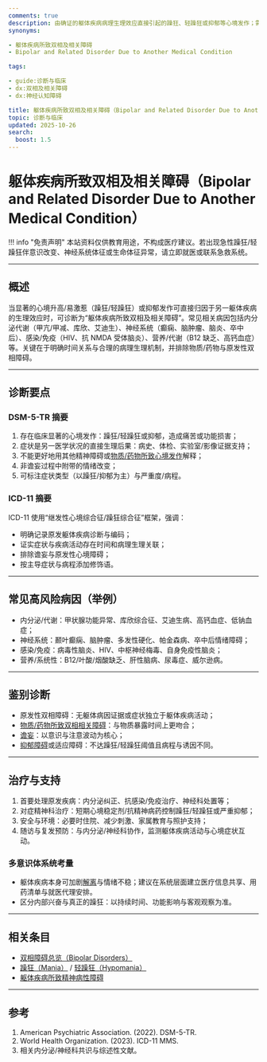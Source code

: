 ```yaml
---
comments: true
description: 由确证的躯体疾病病理生理效应直接引起的躁狂、轻躁狂或抑郁等心境发作；需与躯体疾病活动存在时间与机制关联，优先治疗原发病并进行跨学科管理。
synonyms:

- 躯体疾病所致双相及相关障碍
- Bipolar and Related Disorder Due to Another Medical Condition

tags:

- guide:诊断与临床
- dx:双相及相关障碍
- dx:神经认知障碍

title: 躯体疾病所致双相及相关障碍（Bipolar and Related Disorder Due to Another Medical Condition）
topic: 诊断与临床
updated: 2025-10-26
search:
  boost: 1.5
---
```


# 躯体疾病所致双相及相关障碍（Bipolar and Related Disorder Due to Another Medical Condition）

!!! info "免责声明"
    本站资料仅供教育用途，不构成医疗建议。若出现急性躁狂/轻躁狂伴意识改变、神经系统体征或生命体征异常，请立即就医或联系急救系统。

---

## 概述

当显著的心境升高/易激惹（躁狂/轻躁狂）或抑郁发作可直接归因于另一躯体疾病的生理效应时，可诊断为“躯体疾病所致双相及相关障碍”。常见相关病因包括内分泌代谢（甲亢/甲减、库欣、艾迪生）、神经系统（癫痫、脑肿瘤、脑炎、卒中后）、感染/免疫（HIV、抗 NMDA 受体脑炎）、营养/代谢（B12 缺乏、高钙血症）等。关键在于明确时间关系与合理的病理生理机制，并排除物质/药物与原发性双相障碍。

---

## 诊断要点

### DSM-5-TR 摘要

1. 存在临床显著的心境发作：躁狂/轻躁狂或抑郁，造成痛苦或功能损害；
2. 症状是另一医学状况的直接生理后果：病史、体检、实验室/影像证据支持；
3. 不能更好地用其他精神障碍或[物质/药物所致心境发作](Substance-Medication-Induced-Bipolar-Related-Disorder.md)解释；
4. 非谵妄过程中附带的情绪改变；
5. 可标注症状类型（以躁狂/抑郁为主）与严重度/病程。

### ICD-11 摘要

ICD-11 使用“继发性心境综合征/躁狂综合征”框架，强调：

- 明确记录原发躯体疾病诊断与编码；
- 证实症状与疾病活动存在时间和病理生理关联；
- 排除谵妄与原发性心境障碍；
- 按主导症状与病程添加修饰语。

---

## 常见高风险病因（举例）

- 内分泌/代谢：甲状腺功能异常、库欣综合征、艾迪生病、高钙血症、低钠血症；
- 神经系统：颞叶癫痫、脑肿瘤、多发性硬化、帕金森病、卒中后情绪障碍；
- 感染/免疫：病毒性脑炎、HIV、中枢神经梅毒、自身免疫性脑炎；
- 营养/系统性：B12/叶酸/烟酸缺乏、肝性脑病、尿毒症、威尔逊病。

---

## 鉴别诊断

- 原发性双相障碍：无躯体病因证据或症状独立于躯体疾病活动；
- [物质/药物所致双相相关障碍](Substance-Medication-Induced-Bipolar-Related-Disorder.md)：与物质暴露时间上更吻合；
- [谵妄](Delirium.md)：以意识与注意波动为核心；
- [抑郁障碍](Depressive-Disorders.md)或适应障碍：不达躁狂/轻躁狂阈值且病程与诱因不同。

---

## 治疗与支持

1. 首要处理原发疾病：内分泌纠正、抗感染/免疫治疗、神经科处置等；
2. 对症精神科治疗：短期心境稳定剂/抗精神病药控制躁狂/轻躁狂或严重抑郁；
3. 安全与环境：必要时住院、减少刺激、家属教育与照护支持；
4. 随访与复发预防：与内分泌/神经科协作，监测躯体疾病活动与心境症状互动。

### 多意识体系统考量

- 躯体疾病本身可加剧[解离](Dissociation.md)与情绪不稳；建议在系统层面建立医疗信息共享、用药清单与就医代理安排。
- 区分内部兴奋与真正的躁狂：以持续时间、功能影响与客观观察为准。

---

## 相关条目

- [双相障碍总览（Bipolar Disorders）](Bipolar-Disorders.md)
- [躁狂（Mania）](Mania.md) / [轻躁狂（Hypomania）](Hypomania.md)
- [躯体疾病所致精神病性障碍](Psychotic-Disorder-Due-to-Another-Medical-Condition.md)

---

## 参考

1. American Psychiatric Association. (2022). DSM-5-TR.
2. World Health Organization. (2023). ICD-11 MMS.
3. 相关内分泌/神经科共识与综述性文献。


